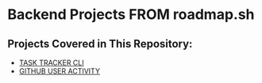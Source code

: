 # Backend Projects FROM roadmap.sh

## Projects Covered in This Repository:
- [TASK TRACKER CLI](https://roadmap.sh/projects/task-tracker)
- [GITHUB USER ACTIVITY](https://roadmap.sh/projects/github-user-activity)
